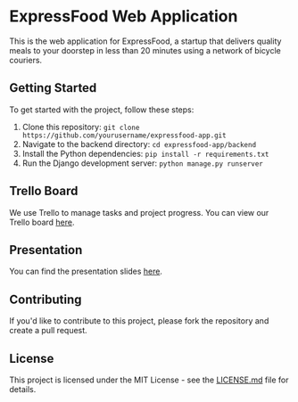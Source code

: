 # ExpressFood Web Application

This is the web application for ExpressFood, a startup that delivers quality meals to your doorstep in less than 20 minutes using a network of bicycle couriers.

## Getting Started

To get started with the project, follow these steps:

1. Clone this repository: `git clone https://github.com/yourusername/expressfood-app.git`
2. Navigate to the backend directory: `cd expressfood-app/backend`
3. Install the Python dependencies: `pip install -r requirements.txt`
4. Run the Django development server: `python manage.py runserver`

## Trello Board

We use Trello to manage tasks and project progress. You can view our Trello board [here](https://trello.com/yourtrello).

## Presentation

You can find the presentation slides [here](https://slides.google.com/yourpresentation).

## Contributing

If you'd like to contribute to this project, please fork the repository and create a pull request.

## License

This project is licensed under the MIT License - see the [LICENSE.md](LICENSE.md) file for details.
